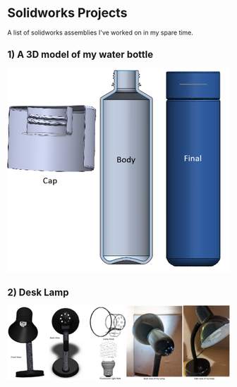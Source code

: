# Solidworks Projects
A list of solidworks assemblies I've worked on in my spare time. 


## 1) A 3D model of my water bottle


![](images/Waterbottle.PNG)


## 2) Desk Lamp

![](images/Lamp.PNG)

